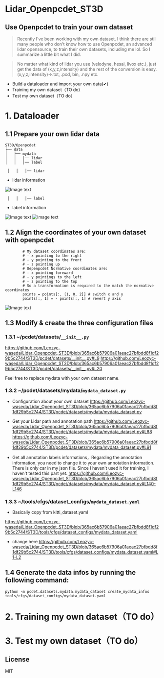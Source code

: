 # Lidar_Openpcdet_ST3D

## Use Openpcdet to train your own dataset
> Recently I've been working with my own dataset.
> I think there are still many people who don't know how to use Openpcdet, an advanced lidar opensource, to train their own datasets, including me lol.
> So I summarize a little bit what I did.

> No matter what kind of lidar you use (velodyne, hesai, livox etc.), just get the data of (x,y,z,intensity) and the rest of the conversion is easy.
> (x,y,z,intensity)->.txt, .pcd, bin, .npy etc.
- Build a dataloader and import your own data(✔)
- Training my own dataset（TO do）
- Test my own dataset（TO do）

# 1. Dataloader
## 1.1 Prepare your own lidar data

```
ST3D/Openpcdet
├── data
│   ├── mydata
│   │   │── lidar
│   │   │── label
```

``` │   │   │── lidar```

- lidar information
 
![Image text](https://github.com/Leozyc-waseda/Lidar_Openpcdet_ST3D/blob/main/picture/lidar_file.png)


``` │   │   │── label```
- label information

![Image text](https://github.com/Leozyc-waseda/Lidar_Openpcdet_ST3D/blob/main/picture/json_file.png)
![Image text](https://github.com/Leozyc-waseda/Lidar_Openpcdet_ST3D/blob/main/picture/annotation_information.png)


## 1.2 Align the coordinates of your own dataset with openpcdet
            # My dataset coordinates are:
            # - x pointing to the right
            # - y pointing to the front
            # - z pointing up
            # Oepenpcdet Normative coordinates are:
            # - x pointing foreward
            # - y pointings to the left
            # - z pointing to the top
            # So a transformation is required to the match the normative coordinates
            points = points[:, [1, 0, 2]] # switch x and y
            points[:, 1] = - points[:, 1] # revert y axis
            
   ![Image text](https://github.com/Leozyc-waseda/Lidar_Openpcdet_ST3D/blob/main/picture/switch_coor.png)     
    
## 1.3 Modify & create the three configuration files 
### 1.3.1 ~/pcdet/datasets/`__init__.py`
https://github.com/Leozyc-waseda/Lidar_Openpcdet_ST3D/blob/365ac6b57906a01aeac27bfbdd8f1df29b5c2744/ST3D/pcdet/datasets/__init__.py#L9
https://github.com/Leozyc-waseda/Lidar_Openpcdet_ST3D/blob/365ac6b57906a01aeac27bfbdd8f1df29b5c2744/ST3D/pcdet/datasets/__init__.py#L20

Feel free to replace mydata with your own dataset name.

### 1.3.2 ~/pcdet/datasets/mydata/`mydata_dataset.py`
- Configuration about your own dataset
https://github.com/Leozyc-waseda/Lidar_Openpcdet_ST3D/blob/365ac6b57906a01aeac27bfbdd8f1df29b5c2744/ST3D/pcdet/datasets/mydata/mydata_dataset.py

- Get your Lidar path and annotation path
https://github.com/Leozyc-waseda/Lidar_Openpcdet_ST3D/blob/365ac6b57906a01aeac27bfbdd8f1df29b5c2744/ST3D/pcdet/datasets/mydata/mydata_dataset.py#L88
https://github.com/Leozyc-waseda/Lidar_Openpcdet_ST3D/blob/365ac6b57906a01aeac27bfbdd8f1df29b5c2744/ST3D/pcdet/datasets/mydata/mydata_dataset.py#L91

- Get all annotation labels informations，Regarding the annotation information, you need to change it to your own annotation information. There is only car in my json file. Since I haven't used it for training, I haven't tested this part yet.
https://github.com/Leozyc-waseda/Lidar_Openpcdet_ST3D/blob/365ac6b57906a01aeac27bfbdd8f1df29b5c2744/ST3D/pcdet/datasets/mydata/mydata_dataset.py#L140-L146


### 1.3.3 ~/tools/cfgs/dataset_configs/`mydata_dataset.yaml`

- Basically copy from kitti_dataset.yaml

https://github.com/Leozyc-waseda/Lidar_Openpcdet_ST3D/blob/365ac6b57906a01aeac27bfbdd8f1df29b5c2744/ST3D/tools/cfgs/dataset_configs/mydata_dataset.yaml

- change here
https://github.com/Leozyc-waseda/Lidar_Openpcdet_ST3D/blob/365ac6b57906a01aeac27bfbdd8f1df29b5c2744/ST3D/tools/cfgs/dataset_configs/mydata_dataset.yaml#L1-L2

## 1.4 Generate the data infos by running the following command:
```
python -m pcdet.datasets.mydata.mydata_dataset create_mydata_infos tools/cfgs/dataset_configs/mydata_dataset.yaml
```

# 2. Training my own dataset（TO do）
# 3. Test my own dataset（TO do）

## License

MIT

